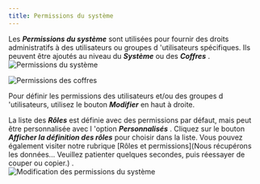 ```yaml
---
title: Permissions du système
---
```

Les ***Permissions du système*** sont utilisées pour fournir des droits administratifs à des utilisateurs ou groupes d 'utilisateurs spécifiques. Ils peuvent être ajoutés au niveau du ***Système*** ou des ***Coffres*** .  
![Permissions du système](https://webdevolutions.azureedge.net/docs/fr/hub/Hub4122.png) 

![Permissions des coffres](https://webdevolutions.azureedge.net/docs/fr/hub/Hub2016.png) 

Pour définir les permissions des utilisateurs et/ou des groupes d 'utilisateurs, utilisez le bouton ***Modifier*** en haut à droite.  

La liste des ***Rôles*** est définie avec des permissions par défaut, mais peut être personnalisée avec l 'option ***Personnalisés*** . Cliquez sur le bouton ***Afficher la définition des rôles*** pour choisir dans la liste. Vous pouvez également visiter notre rubrique [Rôles et permissions](Nous récupérons les données... Veuillez patienter quelques secondes, puis réessayer de couper ou copier.) .  
![Modification des permissions du système](https://webdevolutions.azureedge.net/docs/fr/hub/Hub4123.png) 